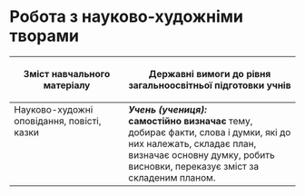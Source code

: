 # Робота з науково-художніми творами

<table>
<thead>
  <tr>
    <th width="40%" align="center"><p>Зміст навчального матеріалу</p></td>
    <th width="60%" align="center"><p>Державні вимоги до рівня загальноосвітньої підготовки учнів</p></td>
  </tr>
</thead>
<tbody>
  <tr>
    <td width="40%" style="vertical-align:top !important;">
Науково-художні оповідання, повісті, казки</td>
    <td width="60%" style="vertical-align:top !important;">
<i><b>Учень (учениця):</b></i><br>
<b>самостійно визначає</b> тему, добирає факти, слова і думки, які до них належать, складає план, визначає основну думку, робить висновки, переказує зміст за складеним планом.</td>
  </tr>
</tbody>
</table>